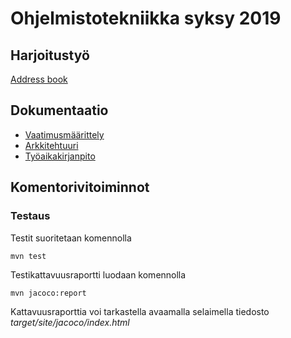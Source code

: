 
# Ohjelmistotekniikka syksy 2019   

## Harjoitustyö  
[Address book](https://github.com/MiraVorne77/ot-harjoitustyo/tree/master/Address_book)

## Dokumentaatio   
* [Vaatimusmäärittely](https://github.com/MiraVorne77/ot-harjoitustyo/blob/master/dokumentaatio/vaatimusmaarittely.md)
* [Arkkitehtuuri](https://github.com/MiraVorne77/ot-harjoitustyo/blob/master/dokumentaatio/arkkitehtuuri.md)
* [Työaikakirjanpito](https://github.com/MiraVorne77/ot-harjoitustyo/blob/master/dokumentaatio/tyoaikakirjanpito.md)


## Komentorivitoiminnot

### Testaus

Testit suoritetaan komennolla

```
mvn test
```

Testikattavuusraportti luodaan komennolla

```
mvn jacoco:report
```

Kattavuusraporttia voi tarkastella avaamalla selaimella tiedosto _target/site/jacoco/index.html_